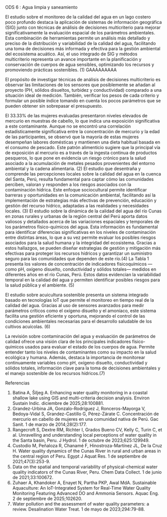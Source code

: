 ODS 6 : Agua limpia y saneamiento


El estudio sobre el monitoreo de la calidad del agua en un lago costero poco profundo destaca la aplicación de sistemas de información geográfica (SIG) junto con técnicas de análisis de decisiones multicriterio para mejorar significativamente la evaluación espacial de los parámetros ambientales. Esta combinación de herramientas permite un análisis más detallado y preciso de la distribución y variabilidad de la calidad del agua, facilitando una toma de decisiones más informada y efectiva para la gestión ambiental del ecosistema acuático. Así, el uso integrado de SIG y métodos multicriterio representa un avance importante en la planificación y conservación de cuerpos de agua sensibles, optimizando los recursos y promoviendo prácticas sostenibles. (1) GAAAAAAAAA

El propósito de investigar técnicas de análisis de decisiones multicriterio es observar las limitaciones de los sensores que posiblemente se añadan al proyecto (PH, sólidos disueltos, turbidez y conductividad) comparado a una situación ideal de medición. También, verificar los pesos de cada criterio y formular un posible índice tomando en cuenta los pocos parámetros que se pueden obtener sin sobrepasar el presupuesto.

El 33.33% de las mujeres evaluadas presentaron niveles elevados de mercurio en muestras de cabello, lo que indica una exposición significativa a este contaminante. Aunque no se encontró una correlación estadísticamente significativa entre la concentración de mercurio y la edad de las participantes, se observó que la mayoría de estas mujeres desempeñan labores domésticas y mantienen una dieta habitual basada en el consumo de pescado. Este patrón alimenticio sugiere que la principal vía de exposición al mercurio es a través de la ingesta continua de productos pesqueros, lo que pone en evidencia un riesgo crónico para la salud asociado a la acumulación de metales pesados provenientes del entorno ambiental y la cadena alimentaria. (2)
El estudio que desentraña y comprende las percepciones locales sobre la calidad del agua en la cuenca del Santa, Perú, resulta fundamental para captar cómo las comunidades perciben, valoran y responden a los riesgos asociados con la contaminación hídrica. Este enfoque sociocultural permite identificar barreras y oportunidades en la comunicación ambiental, facilitando así la implementación de estrategias más efectivas de prevención, educación y gestión del recurso hídrico, adaptadas a las realidades y necesidades locales. (3)
El estudio sobre la dinámica de la calidad del agua del río Cunas en zonas rurales y urbanas de la región central del Perú aporta datos valiosos y detallados acerca de las variaciones espaciales y temporales de los parámetros físico-químicos del agua. Esta información es fundamental para identificar diferencias significativas en los niveles de contaminación entre distintas áreas, lo que a su vez permite evaluar los posibles riesgos asociados para la salud humana y la integridad del ecosistema. Gracias a estos hallazgos, se pueden diseñar estrategias de gestión y mitigación más efectivas para proteger los recursos hídricos y garantizar un suministro seguro para las comunidades que dependen de este río.(4)
La Tabla 1 presenta los valores de concentración de indicadores fisicoquímicos —como pH, oxígeno disuelto, conductividad y sólidos totales— medidos en diferentes años en el río Cunas, Perú. Estos datos evidencian la variabilidad temporal en la calidad del agua y permiten identificar posibles riesgos para la salud pública y el ambiente. (5)



El estudio sobre acuicultura sostenible presenta un sistema integrado basado en tecnologías IoT que permite el monitoreo en tiempo real de la calidad del agua. Gracias al uso de sensores avanzados para medir parámetros críticos como el oxígeno disuelto y el amoníaco, este sistema facilita una gestión eficiente y oportuna, mejorando el control de las condiciones ambientales necesarias para el desarrollo saludable de los cultivos acuícolas. (6)

La revisión sobre contaminación del agua y evaluación de parámetros de calidad ofrece una visión clara de los principales indicadores físico-químicos usados para evaluar el estado de los cuerpos de agua. Permite entender tanto los niveles de contaminantes como su impacto en la salud ecológica y humana. Además, destaca la importancia de monitorear continuamente variables como pH, oxígeno disuelto, conductividad y sólidos totales, información clave para la toma de decisiones ambientales y el manejo sostenible de los recursos hídricos.(7)

Referencias	

1.	Batina A, Šiljeg A. Enhancing water quality monitoring in a coastal shallow lake using GIS and multi-criteria decision analysis. Environ Sustain Indic. diciembre de 2025;28:100881. 
2.	Grandez-Urbina JA, Gonzalo-Rodríguez J, Ronceros-Mayorga V, Bedoya-Vidal S, Grandez-Castillo G, Pérez-Zárate C. Concentración de mercurio en cabello de mujeres en una comunidad nativa de Perú. Gac Sanit. 1 de marzo de 2014;28(2):177. 
3.	Rangecroft S, Dextre RM, Richter I, Grados Bueno CV, Kelly C, Turin C, et al. Unravelling and understanding local perceptions of water quality in the Santa basin, Peru. J Hydrol. 1 de octubre de 2023;625:129949. 
4.	Custodio M, Peñaloza R, Chanamé F, Hinostroza-Martínez JL, De la Cruz H. Water quality dynamics of the Cunas River in rural and urban areas in the central region of Peru. Egypt J Aquat Res. 1 de septiembre de 2021;47(3):253-9. 
5.	Data on the spatial and temporal variability of physical-chemical water quality indicators of the Cunas River, Peru. Chem Data Collect. 1 de junio de 2021;33:100672. 
6.	Zuhaer A, Khandoker A, Enayet N, Partha PKP, Awal MdA. Sustainable Aquaculture: An IoT-Integrated System for Real-Time Water Quality Monitoring Featuring Advanced DO and Ammonia Sensors. Aquac Eng. 2 de septiembre de 2025;102620. 
7.	Water pollution and the assessment of water quality parameters: a review. Desalination Water Treat. 1 de mayo de 2023;294:79-88. 
